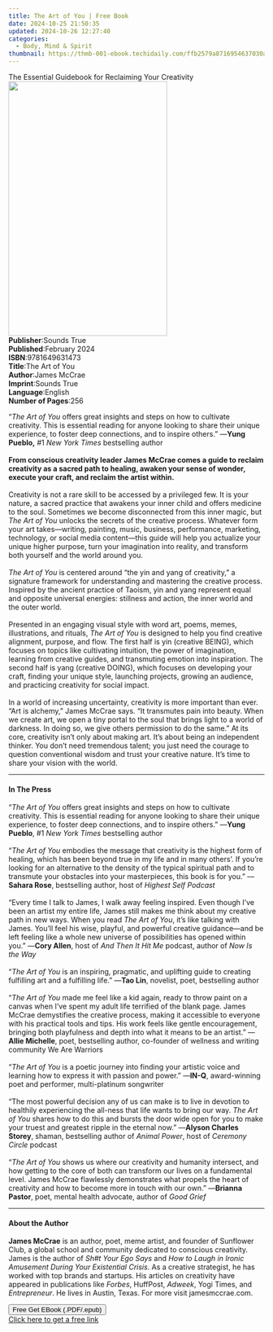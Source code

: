 ```yaml
---
title: The Art of You | Free Book
date: 2024-10-25 21:50:35
updated: 2024-10-26 12:27:40
categories:
  - Body, Mind & Spirit
thumbnail: https://thmb-001-ebook.techidaily.com/ffb2579a8716954637030ad72b7fb60189f38771ad6439b423384ccae0bd7d24.jpg
---
```

<main id="book-container">
  <div class="flex flex-col">
    <div class="book-brief flex-1 py-6 px-4 sm:p-6 md:py-10 md:px-8">
      <!-- brief-->
      <div class="book-brief-main">
        The Essential Guidebook for Reclaiming Your Creativity
      </div>
    </div>
    <div
      class="book-meta-info flex-1 grid gap-4 col-start-1 col-end-3 row-start-1 sm:mb-6 sm:grid-cols-4 lg:gap-6 lg:col-start-2 lg:row-end-6 lg:row-span-6 lg:mb-0"
    >
      <div
        class="book-meta-info-left place-content-center mt-4 p-4 text-sm leading-6 col-start-2 col-span-2 dark:text-slate-400"
      >
        <img
          class="w-full h-500 object-cover rounded-lg sm:h-255 sm:col-span-2 lg:col-span-full"
          src="https://img-001-ebook.techidaily.com/b861f28a6b702bb2b46be733989a1bbc52dbb5a5cf4575b19e27e7c51b4f1354.jpg"
          alt=""
          width="312"
          height="500"
        />
      </div>
      <div
        class="book-meta-info-right mt-2 col-start-1 row-start-2 col-span-3 self-center"
      >
        <!-- meta data  -->
        <div class="flex flex-col px-4 md:px-8">
          <div class="flex-1">
            <strong>Publisher</strong>:<span class="px-2">Sounds True</span>
          </div>
          <div class="flex-1">
            <strong>Published</strong>:<span class="px-2">February 2024</span>
          </div>
          <div class="flex-1">
            <strong>ISBN</strong>:<span class="px-2">9781649631473</span>
          </div>
          <div class="flex-1">
            <strong>Title</strong>:<span class="px-2">The Art of You</span>
          </div>
          <div class="flex-1">
            <strong>Author</strong>:<span class="px-2">James McCrae</span>
          </div>
          <div class="flex-1">
            <strong>Imprint</strong>:<span class="px-2">Sounds True</span>
          </div>
          <div class="flex-1">
            <strong>Language</strong>:<span class="px-2">English</span>
          </div>
          <div class="flex-1">
            <strong>Number of Pages</strong>:<span class="px-2">256</span>
          </div>
        </div>
      </div>
    </div>
    <div class="book-description flex-1 py-6 px-4 sm:p-6 md:py-10 md:px-8">
      <div class="book-description-main">
        <div accordion-content="" id="description">
          <p>
            “<i>The Art of You</i> offers great insights and steps on how to
            cultivate creativity. This is essential reading for anyone looking
            to share their unique experience, to foster deep connections, and to
            inspire others.”<i> —</i><b>Yung Pueblo,</b> #1
            <i>New York Times</i> bestselling author<br /><br /><b
              >From conscious creativity leader James McCrae comes a guide to
              reclaim creativity as a sacred path to healing, awaken your sense
              of wonder, execute your craft, and reclaim the artist within.</b
            ><br /><br />Creativity is not a rare skill to be accessed by a
            privileged few. It is your nature, a sacred practice that awakens
            your inner child and offers medicine to the soul. Sometimes we
            become disconnected from this inner magic, but
            <i>The Art of You</i> unlocks the secrets of the creative process.
            Whatever form your art takes—writing, painting, music, business,
            performance, marketing, technology, or social media content—this
            guide will help you actualize your unique higher purpose, turn your
            imagination into reality, and transform both yourself and the world
            around you.<br /><br /><i>The Art of You</i> is centered around “the
            yin and yang of creativity,” a signature framework for understanding
            and mastering the creative process. Inspired by the ancient practice
            of Taoism, yin and yang represent equal and opposite universal
            energies: stillness and action, the inner world and the outer
            world.<br /><br />Presented in an engaging visual style with word
            art, poems, memes, illustrations, and rituals,
            <i>The Art of You</i> is designed to help you find creative
            alignment, purpose, and flow. The first half is yin (creative
            BEING), which focuses on topics like cultivating intuition, the
            power of imagination, learning from creative guides, and transmuting
            emotion into inspiration. The second half is yang (creative DOING),
            which focuses on developing your craft, finding your unique style,
            launching projects, growing an audience, and practicing creativity
            for social impact.<br /><br />In a world of increasing uncertainty,
            creativity is more important than ever. “Art is alchemy,” James
            McCrae says. “It transmutes pain into beauty. When we create art, we
            open a tiny portal to the soul that brings light to a world of
            darkness. In doing so, we give others permission to do the same.” At
            its core, creativity isn’t only about making art. It’s about being
            an independent thinker. You don’t need tremendous talent; you just
            need the courage to question conventional wisdom and trust your
            creative nature. It’s time to share your vision with the world.
          </p>
        </div>
        <div class="accordion-fader"></div>
      </div>
    </div>
    <div class="book-excerpts flex-1 py-6 px-4 sm:p-6 md:py-10 md:px-8">
      <!-- excerpts-->
      <div class="book-excerpts-main">
        <hr />
        <h4 class="placeholder placeholder-heading">
          <span>In The Press</span>
        </h4>
        <p></p>
        <p>
          “<i>The Art of You</i> offers great insights and steps on how to
          cultivate creativity. This is essential reading for anyone looking to
          share their unique experience, to foster deep connections, and to
          inspire others.” —<b>Yung Pueblo</b>, #1
          <i>New York Times</i> bestselling author<br /><br />“<i
            >The Art of You</i
          >
          embodies the message that creativity is the highest form of healing,
          which has been beyond true in my life and in many others’. If you’re
          looking for an alternative to the density of the typical spiritual
          path and to transmute your obstacles into your masterpieces, this book
          is for you.” —<b>Sahara Rose</b>, bestselling author, host of
          <i>Highest Self Podcast</i><br /><br />“Every time I talk to James, I
          walk away feeling inspired. Even though I’ve been an artist my entire
          life, James still makes me think about my creative path in new ways.
          When you read <i>The Art of You</i>, it’s like talking with James.
          You’ll feel his wise, playful, and powerful creative guidance—and be
          left feeling like a whole new universe of possibilities has opened
          within you.” —<b>Cory Allen</b>, host of
          <i>And Then It Hit Me</i> podcast, author of <i>Now Is the Way</i
          ><br /><br />“<i>The Art of You</i> is an inspiring, pragmatic, and
          uplifting guide to creating fulfilling art and a fulfilling life.” —<b
            >Tao Lin</b
          >, novelist, poet, bestselling author<br /><br />“<i
            >The Art of You</i
          >
          made me feel like a kid again, ready to throw paint on a canvas when
          I’ve spent my adult life terrified of the blank page. James McCrae
          demystifies the creative process, making it accessible to everyone
          with his practical tools and tips. His work feels like gentle
          encouragement, bringing both playfulness and depth into what it means
          to be an artist.” —<b>Allie Michelle</b>, poet, bestselling author,
          co-founder of wellness and writing community We Are Warriors<br /><br />“<i
            >The Art of You</i
          >
          is a poetic journey into finding your artistic voice and learning how
          to express it with passion and power.” —<b>IN-Q</b>, award-winning
          poet and performer, multi-platinum songwriter<br /><br />“The most
          powerful decision any of us can make is to live in devotion to
          healthily experiencing the all-ness that life wants to bring our way.
          <i>The Art of You</i> shares how to do this and bursts the door wide
          open for you to make your truest and greatest ripple in the eternal
          now.” —<b>Alyson Charles Storey</b>, shaman, bestselling author of
          <i>Animal Power</i>, host of
          <i>Ceremony Circle</i> podcast<br /><br />“<i>The Art of You</i> shows
          us where our creativity and humanity intersect, and how getting to the
          core of both can transform our lives on a fundamental level. James
          McCrae flawlessly demonstrates what propels the heart of creativity
          and how to become more in touch with our own.” —<b>Brianna Pastor</b>,
          poet, mental health advocate, author of <i>Good Grief</i>
        </p>
        <p></p>
      </div>
    </div>
    <div class="book-about-author flex-1 py-6 px-4 sm:p-6 md:py-10 md:px-8">
      <!-- about author-->
      <div class="book-main-author-main">
        <hr />
        <h4 class="placeholder placeholder-heading">
          <span>About the Author</span>
        </h4>
        <p>
          <b>James McCrae</b> is an author, poet, meme artist, and founder of
          Sunflower Club, a global school and community dedicated to conscious
          creativity. James is the author of<i> Sh#t Your Ego Says</i> and
          <i>How to Laugh in Ironic Amusement During Your Existential Crisis</i
          >. As a creative strategist, he has worked with top brands and
          startups. His articles on creativity have appeared in publications
          like <i>Forbes</i>, HuffPost, <i>Adweek</i>, Yogi Times, and
          <i>Entrepreneur</i>. He lives in Austin, Texas. For more visit
          jamesmccrae.com.
        </p>
      </div>
    </div>
    <div class="book-free-get flex-1 py-6 px-4 sm:p-6 md:py-10 md:px-8">
      <button
        id="btn-free-get"
        class="bg-blue-500 hover:bg-blue-700 text-white font-bold py-2 px-4 rounded"
      >
        Free Get EBook (.PDF/.epub)
      </button>
      <div id="countdown-display" class="px-2 text-lg mt-2"></div>
      <a
        id="free-link"
        class="hidden bg-blue-500 hover:bg-blue-700 text-white font-bold py-2 px-4 rounded"
        href="https://www.ebooks.com/en-us/book/210896559/the-art-of-you/james-mccrae/"
        target="_blank"
        >Click here to get a free link</a
      >
    </div>
    <script>
      let countdownTime = 0;
      let countdownInterval = null;
      document
        .getElementById('btn-free-get')
        .addEventListener('click', startCountdown);
      function startCountdown() {
        countdownTime = new Date().getTime() + 60000 * 3;
        countdownInterval = setInterval(updateCountdown, 1000);
        document.getElementById('btn-free-get').disabled = true;
        document
          .getElementById('btn-free-get')
          .classList.add('bg-gray-500', 'cursor-not-allowed');
      }
      function updateCountdown() {
        let currentTime = new Date().getTime();
        let timeLeft = countdownTime - currentTime;
        let secondsLeft = Math.floor(timeLeft / 1000);
        document.getElementById('countdown-display').innerHTML =
          `Remaining time: ${secondsLeft} seconds.`;
        if (secondsLeft <= 0) {
          clearInterval(countdownInterval);
          document.getElementById('btn-free-get').classList.add('hidden');
          document.getElementById('free-link').classList.remove('hidden');
          document.getElementById('countdown-display').innerHTML = '';
        }
      }
    </script>
  </div>
</main>
